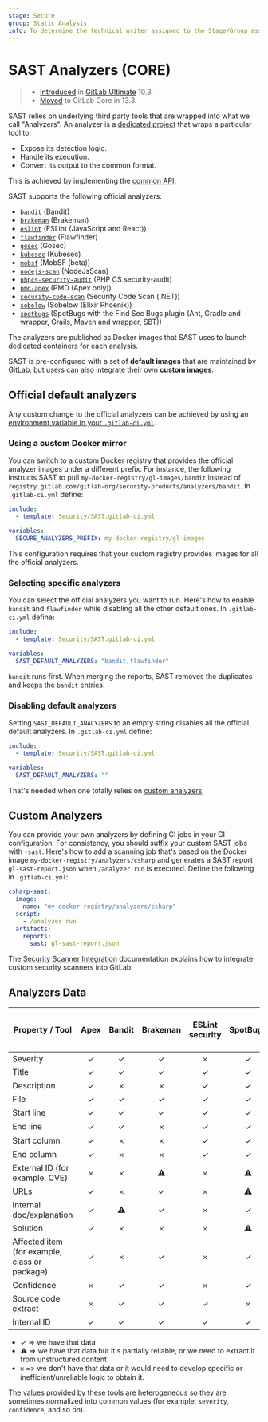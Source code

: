 ```yaml
---
stage: Secure
group: Static Analysis
info: To determine the technical writer assigned to the Stage/Group associated with this page, see https://about.gitlab.com/handbook/engineering/ux/technical-writing/#designated-technical-writers
---
```


# SAST Analyzers **(CORE)**

> - [Introduced](https://gitlab.com/gitlab-org/gitlab/-/issues/3775) in [GitLab Ultimate](https://about.gitlab.com/pricing/) 10.3.
> - [Moved](https://gitlab.com/groups/gitlab-org/-/epics/2098) to GitLab Core in 13.3.

SAST relies on underlying third party tools that are wrapped into what we call
"Analyzers". An analyzer is a
[dedicated project](https://gitlab.com/gitlab-org/security-products/analyzers)
that wraps a particular tool to:

- Expose its detection logic.
- Handle its execution.
- Convert its output to the common format.

This is achieved by implementing the [common API](https://gitlab.com/gitlab-org/security-products/analyzers/common).

SAST supports the following official analyzers:

- [`bandit`](https://gitlab.com/gitlab-org/security-products/analyzers/bandit) (Bandit)
- [`brakeman`](https://gitlab.com/gitlab-org/security-products/analyzers/brakeman) (Brakeman)
- [`eslint`](https://gitlab.com/gitlab-org/security-products/analyzers/eslint) (ESLint (JavaScript and React))
- [`flawfinder`](https://gitlab.com/gitlab-org/security-products/analyzers/flawfinder) (Flawfinder)
- [`gosec`](https://gitlab.com/gitlab-org/security-products/analyzers/gosec) (Gosec)
- [`kubesec`](https://gitlab.com/gitlab-org/security-products/analyzers/kubesec) (Kubesec)
- [`mobsf`](https://gitlab.com/gitlab-org/security-products/analyzers/mobsf) (MobSF (beta))
- [`nodejs-scan`](https://gitlab.com/gitlab-org/security-products/analyzers/nodejs-scan) (NodeJsScan)
- [`phpcs-security-audit`](https://gitlab.com/gitlab-org/security-products/analyzers/phpcs-security-audit) (PHP CS security-audit)
- [`pmd-apex`](https://gitlab.com/gitlab-org/security-products/analyzers/pmd-apex) (PMD (Apex only))
- [`security-code-scan`](https://gitlab.com/gitlab-org/security-products/analyzers/security-code-scan) (Security Code Scan (.NET))
- [`sobelow`](https://gitlab.com/gitlab-org/security-products/analyzers/sobelow) (Sobelow (Elixir Phoenix))
- [`spotbugs`](https://gitlab.com/gitlab-org/security-products/analyzers/spotbugs) (SpotBugs with the Find Sec Bugs plugin (Ant, Gradle and wrapper, Grails, Maven and wrapper, SBT))

The analyzers are published as Docker images that SAST uses to launch
dedicated containers for each analysis.

SAST is pre-configured with a set of **default images** that are maintained by
GitLab, but users can also integrate their own **custom images**.

## Official default analyzers

Any custom change to the official analyzers can be achieved by using an
[environment variable in your `.gitlab-ci.yml`](index.md#customizing-the-sast-settings).

### Using a custom Docker mirror

You can switch to a custom Docker registry that provides the official analyzer
images under a different prefix. For instance, the following instructs
SAST to pull `my-docker-registry/gl-images/bandit`
instead of `registry.gitlab.com/gitlab-org/security-products/analyzers/bandit`.
In `.gitlab-ci.yml` define:

```yaml
include:
  - template: Security/SAST.gitlab-ci.yml

variables:
  SECURE_ANALYZERS_PREFIX: my-docker-registry/gl-images
```

This configuration requires that your custom registry provides images for all
the official analyzers.

### Selecting specific analyzers

You can select the official analyzers you want to run. Here's how to enable
`bandit` and `flawfinder` while disabling all the other default ones.
In `.gitlab-ci.yml` define:

```yaml
include:
  - template: Security/SAST.gitlab-ci.yml

variables:
  SAST_DEFAULT_ANALYZERS: "bandit,flawfinder"
```

`bandit` runs first. When merging the reports, SAST
removes the duplicates and keeps the `bandit` entries.

### Disabling default analyzers

Setting `SAST_DEFAULT_ANALYZERS` to an empty string disables all the official
default analyzers. In `.gitlab-ci.yml` define:

```yaml
include:
  - template: Security/SAST.gitlab-ci.yml

variables:
  SAST_DEFAULT_ANALYZERS: ""
```

That's needed when one totally relies on [custom analyzers](#custom-analyzers).

## Custom Analyzers

You can provide your own analyzers by
defining CI jobs in your CI configuration. For consistency, you should suffix your custom
SAST jobs with `-sast`. Here's how to add a scanning job that's based on the
Docker image `my-docker-registry/analyzers/csharp` and generates a SAST report
`gl-sast-report.json` when `/analyzer run` is executed. Define the following in
`.gitlab-ci.yml`:

```yaml
csharp-sast:
  image:
    name: "my-docker-registry/analyzers/csharp"
  script:
    - /analyzer run
  artifacts:
    reports:
      sast: gl-sast-report.json
```

The [Security Scanner Integration](../../../development/integrations/secure.md) documentation explains how to integrate custom security scanners into GitLab.

## Analyzers Data

| Property / Tool                         | Apex                 | Bandit               | Brakeman             | ESLint security      | SpotBugs             | Flawfinder           | Gosec                | Kubesec Scanner      | MobSF                | NodeJsScan           | PHP CS Security Audit   | Security code Scan (.NET)   | Sobelow            |
| --------------------------------------- | :------------------: | :------------------: | :------------------: | :------------------: | :------------------: | :------------------: | :------------------: | :------------------: | :------------------: | :------------------: | :---------------------: | :-------------------------: | :----------------: |
| Severity                                | ✓                    | ✓                    | ✓                    | 𐄂                    | ✓                    | ✓                    | ✓                    | ✓                    | ✓                    | ✓                    | ✓                       | 𐄂                           | 𐄂                  |
| Title                                   | ✓                    | ✓                    | ✓                    | ✓                    | ✓                    | ✓                    | ✓                    | ✓                    | ✓                    | ✓                    | ✓                       | ✓                           | ✓                  |
| Description                             | ✓                    | 𐄂                    | 𐄂                    | ✓                    | ✓                    | 𐄂                    | 𐄂                    | ✓                    | ✓                    | ✓                    | 𐄂                       | 𐄂                           | ✓                  |
| File                                    | ✓                    | ✓                    | ✓                    | ✓                    | ✓                    | ✓                    | ✓                    | ✓                    | ✓                    | ✓                    | ✓                       | ✓                           | ✓                  |
| Start line                              | ✓                    | ✓                    | ✓                    | ✓                    | ✓                    | ✓                    | ✓                    | 𐄂                    | ✓                    | ✓                    | ✓                       | ✓                           | ✓                  |
| End line                                | ✓                    | ✓                    | 𐄂                    | ✓                    | ✓                    | 𐄂                    | 𐄂                    | 𐄂                    | 𐄂                    | 𐄂                    | 𐄂                       | 𐄂                           | 𐄂                  |
| Start column                            | ✓                    | 𐄂                    | 𐄂                    | ✓                    | ✓                    | ✓                    | ✓                    | 𐄂                    | 𐄂                    | 𐄂                    | ✓                       | ✓                           | 𐄂                  |
| End column                              | ✓                    | 𐄂                    | 𐄂                    | ✓                    | ✓                    | 𐄂                    | 𐄂                    | 𐄂                    | 𐄂                    | 𐄂                    | 𐄂                       | 𐄂                           | 𐄂                  |
| External ID (for example, CVE)                  | 𐄂                    | 𐄂                    | ⚠                    | 𐄂                    | ⚠                    | ✓                    | 𐄂                    | 𐄂                    | 𐄂                    | 𐄂                    | 𐄂                       | 𐄂                           | 𐄂                  |
| URLs                                    | ✓                    | 𐄂                    | ✓                    | 𐄂                    | ⚠                    | 𐄂                    | ⚠                    | 𐄂                    | 𐄂                    | 𐄂                    | 𐄂                       | 𐄂                           | 𐄂                  |
| Internal doc/explanation                | ✓                    | ⚠                    | ✓                    | 𐄂                    | ✓                    | 𐄂                    | 𐄂                    | 𐄂                    | 𐄂                    | 𐄂                    | 𐄂                       | 𐄂                           | ✓                  |
| Solution                                | ✓                    | 𐄂                    | 𐄂                    | 𐄂                    | ⚠                    | ✓                    | 𐄂                    | 𐄂                    | 𐄂                    | 𐄂                    | 𐄂                       | 𐄂                           | 𐄂                  |
| Affected item (for example, class or package)   | ✓                    | 𐄂                    | ✓                    | 𐄂                    | ✓                    | ✓                    | 𐄂                    | ✓                    | 𐄂                    | 𐄂                    | 𐄂                       | 𐄂                           | 𐄂                  |
| Confidence                              | 𐄂                    | ✓                    | ✓                    | 𐄂                    | ✓                    | x                    | ✓                    | ✓                    | 𐄂                    | 𐄂                    | 𐄂                       | 𐄂                           | ✓                  |
| Source code extract                     | 𐄂                    | ✓                    | ✓                    | ✓                    | 𐄂                    | ✓                    | ✓                    | 𐄂                    | 𐄂                    | 𐄂                    | 𐄂                       | 𐄂                           | 𐄂                  |
| Internal ID                             | ✓                    | ✓                    | ✓                    | ✓                    | ✓                    | ✓                    | ✓                    | 𐄂                    | 𐄂                    | 𐄂                    | ✓                       | ✓                           | ✓                  |

- ✓ => we have that data
- ⚠ => we have that data but it's partially reliable, or we need to extract it from unstructured content
- 𐄂 => we don't have that data or it would need to develop specific or inefficient/unreliable logic to obtain it.

The values provided by these tools are heterogeneous so they are sometimes
normalized into common values (for example, `severity`, `confidence`, and so on).
